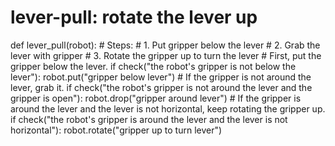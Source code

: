 # lever-pull: rotate the lever up
def lever_pull(robot):
    # Steps:
    #  1. Put gripper below the lever
    #  2. Grab the lever with gripper
    #  3. Rotate the gripper up to turn the lever
    # First, put the gripper below the lever.
    if check("the robot's gripper is not below the lever"):
        robot.put("gripper below lever")
    # If the gripper is not around the lever, grab it.
    if check("the robot's gripper is not around the lever and the gripper is open"):
        robot.drop("gripper around lever")
    # If the gripper is around the lever and the lever is not horizontal, keep rotating the gripper up.
    if check("the robot's gripper is around the lever and the lever is not horizontal"):
        robot.rotate("gripper up to turn lever")